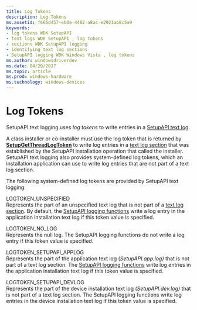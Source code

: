 ```yaml
---
title: Log Tokens
description: Log Tokens
ms.assetid: f666d457-eb0a-4482-a8ac-e2921ab8c5a9
keywords:
- log tokens WDK SetupAPI
- text logs WDK SetupAPI , log tokens
- sections WDK SetupAPI logging
- identifying text log sections
- SetupAPI logging WDK Windows Vista , log tokens
ms.author: windowsdriverdev
ms.date: 04/20/2017
ms.topic: article
ms.prod: windows-hardware
ms.technology: windows-devices
---
```


# Log Tokens


SetupAPI text logging uses *log tokens* to write entries in a [SetupAPI text log](setupapi-text-logs.md).

A class installer or co-installer must use the log token that is returned by [**SetupGetThreadLogToken**](https://msdn.microsoft.com/library/windows/hardware/ff552211) to write log entries in a [text log section](format-of-a-text-log-section.md) that was established by the SetupAPI installation operation that called the installer. SetupAPI text logging also provides system-defined log tokens, which an installation application can use to write log entries that are not part of a text log section.

The following system-defined log tokens are provided by SetupAPI text logging:

<a href="" id="logtoken-unspecified"></a>LOGTOKEN\_UNSPECIFIED  
Represents the part of an unspecified text log that is not part of a [text log section](format-of-a-text-log-section.md). By default, the [SetupAPI logging functions](https://msdn.microsoft.com/library/windows/hardware/ff550878) write a log entry in the application installation text log if this token value is specified.

<a href="" id="logtoken-no-log"></a>LOGTOKEN\_NO\_LOG  
Represents the null log. The SetupAPI logging functions do not write a log entry if this token value is specified.

<a href="" id="logtoken-setupapi-applog"></a>LOGTOKEN\_SETUPAPI\_APPLOG  
Represents the part of the application text log (*SetupAPI.app.log)* that is not part of a text log section. The [SetupAPI logging functions](https://msdn.microsoft.com/library/windows/hardware/ff550878) write log entries in the application installation text log if this token value is specified.

<a href="" id="logtoken-setupapi-devlog"></a>LOGTOKEN\_SETUPAPI\_DEVLOG  
Represents the part of the device installation text log (*SetupAPI.dev.log)* that is not part of a text log section. The SetupAPI logging functions write log entries in the device installation text log if this token value is specified.

 

 





